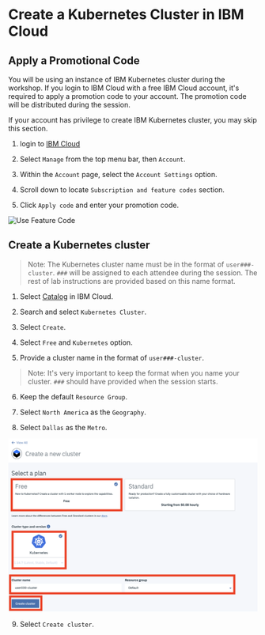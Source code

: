 # Create a Kubernetes Cluster in IBM Cloud

## Apply a Promotional Code

You will be using an instance of IBM Kubernetes cluster during the workshop. If you login to IBM Cloud with a free IBM Cloud account, it's required to apply a promotion code to your account. The promotion code will be distributed during the session.  

If your account has privilege to create IBM Kubernetes cluster, you may skip this section.

1. login to [IBM Cloud](https://cloud.ibm.com)

2. Select `Manage` from the top menu bar, then `Account`.  

3. Within the `Account` page, select the `Account Settings` option.

4. Scroll down to locate `Subscription and feature codes` section.

5. Click `Apply code` and enter your promotion code.

![Use Feature Code](docs/images/use-feature-code.gif)


## Create a Kubernetes cluster

> Note: The Kubernetes cluster name must be in the format of `user###-cluster`. `###` will be assigned to each attendee during the session. The rest of lab instructions are provided based on this name format.

1. Select [Catalog](https://cloud.ibm.com/catalog) in IBM Cloud.

2. Search and select `Kubernetes Cluster`.

3. Select `Create`. 

4. Select `Free` and `Kubernetes` option.

5. Provide a cluster name in the format of `user###-cluster`.

> Note: It's very important to keep the format when you name your cluster. `###` should have provided when the session starts.

6. Keep the default `Resource Group`.

7. Select `North America` as the `Geography`.

8. Select `Dallas` as the `Metro`.

![Use Feature Code](docs/images/create-cluster.png)

9. Select `Create cluster`.


